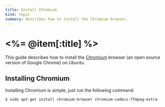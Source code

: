 ```yaml
--- 
title: Install Chromium
kind: topic
summary: Describes how to install the Chromium browser.
---
```


# <%= @item[:title] %>

This guide describes how to install the [Chromium](http://www.chromium.org/Home) browser (an open source version of Google Chrome) on Ubuntu.


## Installing Chromium

Installing Chromium is simple, just run the following command:

    $ sudo apt-get install chromium-browser chromium-codecs-ffmpeg-extra

